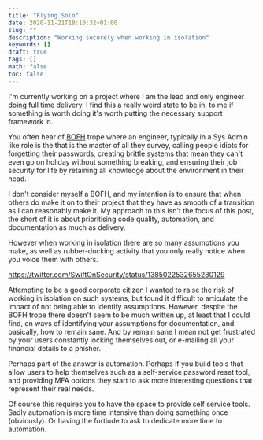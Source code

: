 ```yaml
---
title: "Flying Solo"
date: 2020-11-21T18:10:32+01:00
slug: ""
description: "Working securely when working in isolation"
keywords: []
draft: true
tags: []
math: false
toc: false
---
```


I'm currently working on a project where I am the lead and only engineer doing full time delivery. I find this a really weird state to be in, to me if something is worth doing it's worth putting the necessary support framework in.

You often hear of [BOFH](https://en.wikipedia.org/wiki/Bastard_Operator_From_Hell) trope where an engineer, typically in a Sys Admin like role is the that is the master of all they survey, calling people idiots for forgetting their passwords, creating brittle systems that mean they can't even go on holiday without something breaking, and ensuring their job security for life by retaining all knowledge about the environment in their head.

I don't consider myself a BOFH, and my intention is to ensure that when others do make it on to their project that they have as smooth of a transition as I can reasonably make it. My approach to this isn't the focus of this post, the short of it is about prioritising code quality, automation, and documentation as much as delivery.

However when working in isolation there are so many assumptions you make, as well as rubber-ducking activity that you only really notice when you voice them with others.

https://twitter.com/SwiftOnSecurity/status/1385022532655280129

Attempting to be a good corporate citizen I wanted to raise the risk of working in isolation on such systems, but found it difficult to articulate the impact of not being able to identify assumptions. However, despite the BOFH trope there doesn't seem to be much written up, at least that I could find, on ways of identifying your assumptions for documentation, and basically, how to remain sane. And by remain sane I mean not get frustrated by your users constantly locking themselves out, or e-mailing all your financial details to a phisher.

Perhaps part of the answer is automation. Perhaps if you build tools that allow users to help themselves such as a self-service password reset tool, and providing MFA options they start to ask more interesting questions that represent their real needs.

Of course this requires you to have the space to provide self service tools. Sadly automation is more time intensive than doing something once (obviously). Or having the fortiude to ask to dedicate more time to automation.

